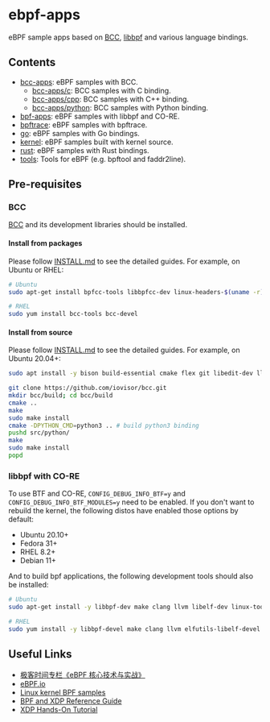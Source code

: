 # ebpf-apps

eBPF sample apps based on [BCC](https://github.com/iovisor/bcc), [libbpf](https://github.com/libbpf/libbpf) and various language bindings.

## Contents

* [bcc-apps](bcc-apps): eBPF samples with BCC.
  * [bcc-apps/c](bcc-apps/c): BCC samples with C binding.
  * [bcc-apps/cpp](bcc-apps/cpp): BCC samples with C++ binding.
  * [bcc-apps/python](bcc-apps/python): BCC samples with Python binding.
* [bpf-apps](bpf-apps): eBPF samples with libbpf and CO-RE.
* [bpftrace](bpftrace): eBPF samples with bpftrace.
* [go](go): eBPF samples with Go bindings.
* [kernel](kernel): eBPF samples built with kernel source.
* [rust](rust): eBPF samples with Rust bindings.
* [tools](tools): Tools for eBPF (e.g. bpftool and faddr2line).

## Pre-requisites

### BCC

[BCC](https://github.com/iovisor/bcc) and its development libraries should be installed.

#### Install from packages

Please follow [INSTALL.md](https://github.com/iovisor/bcc/blob/master/INSTALL.md) to see the detailed guides. For example, on Ubuntu or RHEL:

```sh
# Ubuntu
sudo apt-get install bpfcc-tools libbpfcc-dev linux-headers-$(uname -r)

# RHEL
sudo yum install bcc-tools bcc-devel
```

#### Install from source

Please follow [INSTALL.md](https://github.com/iovisor/bcc/blob/master/INSTALL.md#source) to see the detailed guides. For example, on Ubuntu 20.04+:

```sh
sudo apt install -y bison build-essential cmake flex git libedit-dev llvm-dev libclang-dev python zlib1g-dev libelf-dev libfl-dev python3-distutils

git clone https://github.com/iovisor/bcc.git
mkdir bcc/build; cd bcc/build
cmake ..
make
sudo make install
cmake -DPYTHON_CMD=python3 .. # build python3 binding
pushd src/python/
make
sudo make install
popd
```

### libbpf with CO-RE

To use BTF and CO-RE, `CONFIG_DEBUG_INFO_BTF=y` and `CONFIG_DEBUG_INFO_BTF_MODULES=y` need to be enabled. If you don't want to rebuild the kernel, the following distos have enabled those options by default:

* Ubuntu 20.10+
* Fedora 31+
* RHEL 8.2+
* Debian 11+

And to build bpf applications, the following development tools should also be installed:

```sh
# Ubuntu
sudo apt-get install -y libbpf-dev make clang llvm libelf-dev linux-tools-$(uname -r)

# RHEL
sudo yum install -y libbpf-devel make clang llvm elfutils-libelf-devel bpftool
```

## Useful Links

* [极客时间专栏《eBPF 核心技术与实战》](https://time.geekbang.org/column/intro/100104501)
* [eBPF.io](https://ebpf.io/)
* [Linux kernel BPF samples](https://elixir.bootlin.com/linux/v5.13/source/samples/bpf)
* [BPF and XDP Reference Guide](https://docs.cilium.io/en/latest/bpf/)
* [XDP Hands-On Tutorial](https://github.com/xdp-project/xdp-tutorial)
